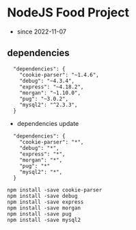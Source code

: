 # NodeJS Food Project

- since 2022-11-07

## dependencies

```
  "dependencies": {
    "cookie-parser": "~1.4.6",
    "debug": "~4.3.4",
    "express": "~4.18.2",
    "morgan": "~1.10.0",
    "pug": "~3.0.2",
    "mysql2": "^2.3.3",
  }
```

- dependencies update

```
  "dependencies": {
    "cookie-parser": "*",
    "debug": "*",
    "express": "*",
    "morgan": "*",
    "pug": "*"
    "mysql2": "*",
  }
```

```
npm install -save cookie-parser
npm install -save debug
npm install -save express
npm install -save morgan
npm install -save pug
npm install -save mysql2

```
